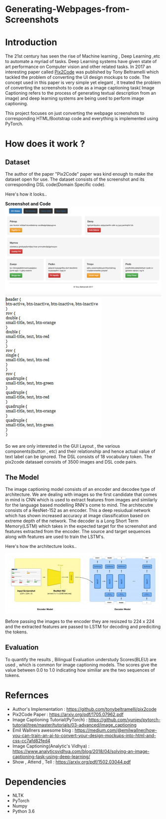# Generating-Webpages-from-Screenshots


# Introduction

The 21st century has seen the rise of Machine learning , Deep Learning ,etc to automate a myriad of tasks. Deep Learning systems have given state of art performance on Computer vision and other related tasks. In 2017 an interesting paper called [Pix2Code](https://arxiv.org/pdf/1705.07962.pdf) was published by Tony Beltramelli which tackled the problem of converting the UI design mockups to code. The concept used in this paper is very simple yet elegant , it treated the problem of converting the screenshots to code as a image captioning task( Image Captioning refers to the process of generating textual description from an image) and deep learning systems are being used to perform image captioning.

This project focuses on just converting the webpage screenshots to corresponding HTML/Bootstrap code and everything is implemented using PyTorch.

# How does it work ?

## Dataset

The author of the paper "Pix2Code" paper was kind enough to make the dataset open for use. The dataset consists of the screenshot and its corresponding DSL code(Domain Specific code).

Here's how it looks..

**Screenshot and Code** 
![png](https://github.com/Atharva-Phatak/Generating-Webpages-from-Screenshots/blob/master/Images/0CE73E18-575A-4A70-9E40-F000B250344F.png)![gui](https://github.com/Atharva-Phatak/Generating-Webpages-from-Screenshots/blob/master/Images/Capture.JPG)

So we are only interested in the  GUI Layout , the various components(button , etc) and their relationship and hence actual value of text label can be ignored. The DSL consists of 18 vocabulary token. The pix2code datasaet consists of 3500 images and DSL code pairs.

## The Model

The image captioning model consists of an encoder and decodee type of architecture. We are dealing with images so the first candidate that comes in mind is CNN which is used to extract features from images and similarly for the language based modelling RNN's come to mind. The architecutre consists of a ResNet-152 as an encoder. This a deep resiudual network which has shown increased accuracy at image classification based on extreme depth of the network. The decoder is a Long Short Term Memory(LSTM) which takes in the expected target for the screenshot and features extracted from the encoder. The source and target sequences along with features are used to train the LSTM's.

Here's how the architecture looks..

![model](https://github.com/Atharva-Phatak/Generating-Webpages-from-Screenshots/blob/master/Images/model.JPG)

Before passing the images to the encoder they are resiszed to 224 x 224 and the extracted features are passed to LSTM for decoding and prediciting the tokens.

## Evaluation 

To quantify the results , Bilingual Evaluation understudy Scores(BLEU) are used , which is common for image captioning models. The scores give the value between 0.0 to 1.0 indicating how similiar are the two sequences of tokens.

# Refernces

* Author's Implementation : https://github.com/tonybeltramelli/pix2code
* Pix2Code Paper : https://arxiv.org/pdf/1705.07962.pdf
* Image Captioning Tutorial(PyTorch) : https://github.com/yunjey/pytorch-tutorial/tree/master/tutorials/03-advanced/image_captioning
* Emil Wallners awesome blog : https://medium.com/@emilwallner/how-you-can-train-an-ai-to-convert-your-design-mockups-into-html-and-css-cc7afd82fed4
* Image Captioning(Analytic's Vidhya) : https://www.analyticsvidhya.com/blog/2018/04/solving-an-image-captioning-task-using-deep-learning/
* Show , Attend , Tell : https://arxiv.org/pdf/1502.03044.pdf

# Dependencies
* NLTK
* PyTorch
* Numpy
* Python 3.6




